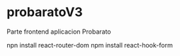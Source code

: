 # probaratoV3
Parte frontend aplicacion Probarato

npn install react-router-dom
npm install react-hook-form
